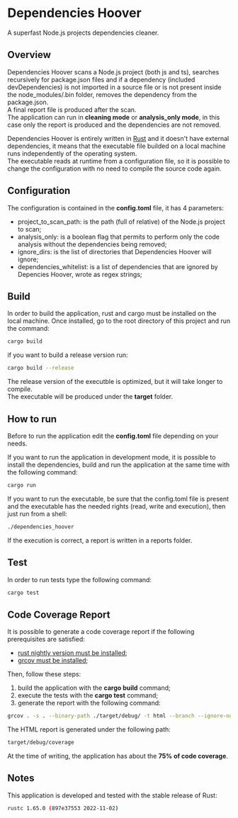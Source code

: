 # Dependencies Hoover

A superfast Node.js projects dependencies cleaner.

## Overview

Dependencies Hoover scans a Node.js project (both js and ts), searches recursively for package.json files and  if a dependency (included devDependencies) is not imported in a source file or is not present inside the node_modules/.bin folder, removes the dependency from the
package.json.<br/> 
A final report file is produced after the scan.<br/>
The application can run in **cleaning mode** or **analysis_only mode**, in this case only the report is produced and the dependencies are not removed.

Dependencies Hoover is entirely written in [Rust](https://www.rust-lang.org/) and it doesn't have external dependencies, it means that the executable file builded on a local machine runs independently of the operating system.<br />
The executable reads at runtime from a configuration file, so it is possible to change the configuration with no need to compile the source code again.

## Configuration

The configuration is contained in the **config.toml** file, it has 4 parameters:

* project_to_scan_path: is the path (full of relative) of the Node.js project to scan;
* analysis_only: is a boolean flag that permits to perform only the code analysis without the dependencies being removed;
* ignore_dirs: is the list of directories that Dependencies Hoover will ignore;
* dependencies_whitelist: is a list of dependencies that are ignored by Depencies Hoover, wrote as regex strings;

## Build

In order to build the application, rust and cargo must be installed on the local machine.
Once installed, go to the root directory of this project and run the command:

```bash
cargo build
```

if you want to build a release version run:

```bash
cargo build --release
```

The release version of the executble is optimized, but it will take longer to compile.<br />
The executable will be produced under the **target** folder.

## How to run

Before to run the application edit the **config.toml** file depending on your needs.<br />

If you want to run the application in development mode, it is possible to install the dependencies, build and run the application at the same time with the following command:

```bash
cargo run
```

If you want to run the executable, be sure that the config.toml file is present and the executable has the needed rights (read, write and execution), then just run from a shell:

```bash
./dependencies_hoover
```

If the execution is correct, a report is written in a reports folder.

## Test

In order to run tests type the following command:

```bash
cargo test
```

## Code Coverage Report

It is possible to generate a code coverage report if the following prerequisites are satisfied:

* [rust nightly version must be installed](https://www.geeksforgeeks.org/how-to-install-rust-nightly-on-macos/);
* [grcov must be installed](https://github.com/mozilla/grcov);

Then, follow these steps:

1. build the application with the **cargo build** command;
2. execute the tests with the **cargo test** command;
3. generate the report with the following command:

```bash
grcov . -s . --binary-path ./target/debug/ -t html --branch --ignore-not-existing -o ./target/debug/coverage/
```

The HTML report is generated under the following path:

```bash
target/debug/coverage
```

At the time of writing, the application has about the **75% of code coverage**.

## Notes

This application is developed and tested with the stable release of Rust:

```bash
rustc 1.65.0 (897e37553 2022-11-02)
```
